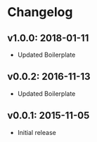 # Changelog

## v1.0.0: 2018-01-11

- Updated Boilerplate

## v0.0.2: 2016-11-13

- Updated Boilerplate

## v0.0.1: 2015-11-05

- Initial release
